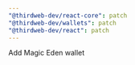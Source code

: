 ```yaml
---
"@thirdweb-dev/react-core": patch
"@thirdweb-dev/wallets": patch
"@thirdweb-dev/react": patch
---
```


Add Magic Eden wallet
